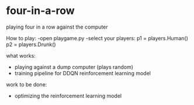 # four-in-a-row
playing four in a row against the computer

How to play:
-open playgame.py
-select your players: 
    p1 = players.Human()
    p2 = players.Drunk()

what works:
- playing against a dump computer (plays random)
- training pipeline for DDQN reinforcement learning model


work to be done:
- optimizing the reinforcement learning model
